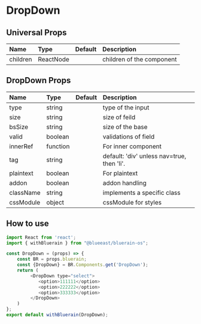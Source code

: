 # DropDown

## Universal Props

| Name | Type | Default | Description |
|:-----|:-----|:--------|:------------|
| children | ReactNode | | children of the component |

## DropDown Props

| Name | Type | Default | Description |
|:-----|:-----|:--------|:------------|
| type | string |  |type of the input  |
| size | string | | size of feild |
| bsSize | string | | size of the base |
| valid | boolean | | validations of field |
| innerRef | function | | For inner component |
| tag | string | | default: 'div' unless nav=true, then 'li'. |
| plaintext | boolean | | For plaintext |
| addon | boolean | | addon handling |
| className | string | | implements a specific class  |
| cssModule | object | | cssModule for styles  |


## How to use

```JavaScript
import React from 'react';
import { withBluerain } from "@blueeast/bluerain-os";

const DropDown = (props) => {
    const BR = props.bluerain;
    const {DropDown} = BR.Components.get('DropDown');
    return (
         <DropDown type="select">
            <option>111111</option>
            <option>222222</option>
            <option>333333</option>
         </DropDown>
    )
};
export default withBluerain(DropDown);
```